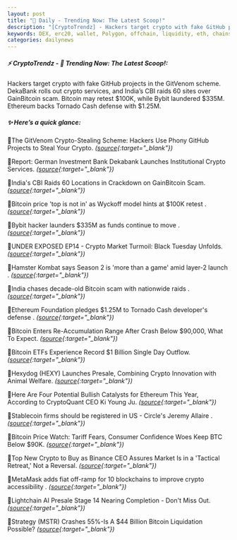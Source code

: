 ```yaml
---
layout: post
title: "🌇 Daily - Trending Now: The Latest Scoop!"
description: "[CryptoTrendz] - Hackers target crypto with fake GitHub projects in the GitVenom scheme. DekaBank rolls out crypto services, and India’s CBI raids 60 sites over GainBitcoin scam. Bitcoin may retest $100K, while Bybit laundered $335M. Ethereum backs Tornado Cash defense with $1.25M."
keywords: DEX, erc20, wallet, Polygon, offchain, liquidity, eth, chains, NFT, web3, airdrop
categories: dailynews
---
```


##### ⚡ CryptoTrendz - 📌 *Trending Now: The Latest Scoop!:*

Hackers target crypto with fake GitHub projects in the GitVenom scheme. DekaBank rolls out crypto services, and India’s CBI raids 60 sites over GainBitcoin scam. Bitcoin may retest $100K, while Bybit laundered $335M. Ethereum backs Tornado Cash defense with $1.25M.

##### ✨ *Here’s a quick glance:*


🔹The GitVenom Crypto-Stealing Scheme: Hackers Use Phony GitHub Projects to Steal Your Crypto. *([source](https://s.avyag.com/bz02){:target="_blank"})*

🔹Report: German Investment Bank Dekabank Launches Institutional Crypto Services. *([source](https://s.avyag.com/2jkx){:target="_blank"})*

🔹India's CBI Raids 60 Locations in Crackdown on GainBitcoin Scam. *([source](https://s.avyag.com/t9mk){:target="_blank"})*

🔹Bitcoin price 'top is not in' as Wyckoff model hints at $100K retest . *([source](https://s.avyag.com/f5nz){:target="_blank"})*

🔹Bybit hacker launders $335M as funds continue to move . *([source](https://s.avyag.com/cnpv){:target="_blank"})*

🔹UNDER EXPOSED EP14 - Crypto Market Turmoil: Black Tuesday Unfolds. *([source](https://s.avyag.com/564s){:target="_blank"})*

🔹Hamster Kombat says Season 2 is 'more than a game' amid layer-2 launch . *([source](https://s.avyag.com/mjn1){:target="_blank"})*

🔹India chases decade-old Bitcoin scam with nationwide raids . *([source](https://s.avyag.com/h600){:target="_blank"})*

🔹Ethereum Foundation pledges $1.25M to Tornado Cash developer's defense . *([source](https://s.avyag.com/85kl){:target="_blank"})*

🔹Bitcoin Enters Re-Accumulation Range After Crash Below $90,000, What To Expect. *([source](https://s.avyag.com/bm3z){:target="_blank"})*

🔹Bitcoin ETFs Experience Record $1 Billion Single Day Outflow. *([source](https://s.avyag.com/o8el){:target="_blank"})*

🔹Hexydog (HEXY) Launches Presale, Combining Crypto Innovation with Animal Welfare. *([source](https://s.avyag.com/uso5){:target="_blank"})*

🔹Here Are Four Potential Bullish Catalysts for Ethereum This Year, According to CryptoQuant CEO Ki Young Ju. *([source](https://s.avyag.com/pr27){:target="_blank"})*

🔹Stablecoin firms should be registered in US - Circle's Jeremy Allaire . *([source](https://s.avyag.com/6sdd){:target="_blank"})*

🔹Bitcoin Price Watch: Tariff Fears, Consumer Confidence Woes Keep BTC Below $90K. *([source](https://s.avyag.com/p5j3){:target="_blank"})*

🔹Top New Crypto to Buy as Binance CEO Assures Market Is in a 'Tactical Retreat,' Not a Reversal. *([source](https://s.avyag.com/mh9t){:target="_blank"})*

🔹MetaMask adds fiat off-ramp for 10 blockchains to improve crypto accessibility . *([source](https://s.avyag.com/7k81){:target="_blank"})*

🔹Lightchain AI Presale Stage 14 Nearing Completion - Don't Miss Out. *([source](https://s.avyag.com/bfrp){:target="_blank"})*

🔹Strategy (MSTR) Crashes 55%-Is A $44 Billion Bitcoin Liquidation Possible? *([source](https://s.avyag.com/vgnp){:target="_blank"})*
